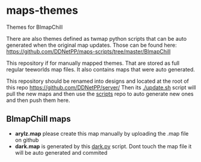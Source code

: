 # maps-themes
Themes for BlmapChill

There are also themes defined as twmap python scripts that can be auto generated when the original map updates.
Those can be found here: https://github.com/DDNetPP/maps-scripts/tree/master/BlmapChill


This repository if for manually mapped themes. That are stored as full regular teeworlds map files.
It also contains maps that were auto generated.

This repository should be renamed into designs and located at the root of this repo https://github.com/DDNetPP/server/
Then its [./update.sh](https://github.com/DDNetPP/server/blob/218db1e9ab9270e5837b2b14b92a0c92a3afcd80/update.sh#L89-L156) script will pull the new maps and then use the [scripts](https://github.com/DDNetPP/maps-scripts/tree/master/BlmapChill) repo to auto generate new ones and then push them here.

## BlmapChill maps

- **arylz.map** please create this map manually by uploading the .map file on github
- **dark.map** is generated by this [dark.py](https://github.com/DDNetPP/maps-scripts/blob/3a0908ddda986f37ecae16907c77616bf58e954d/BlmapChill/themes/dark.py) script. Dont touch the map file it will be auto generated and commited
